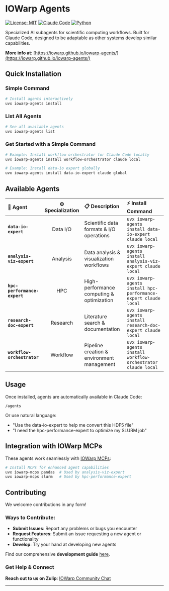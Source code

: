 # IOWarp Agents

[![License: MIT](https://img.shields.io/badge/License-MIT-yellow.svg)](https://opensource.org/licenses/MIT)
[![Claude Code](https://img.shields.io/badge/Claude%20Code-Compatible-blue)](https://claude.ai/code)
[![Python](https://img.shields.io/badge/Python-3.10%2B-blue)](https://www.python.org/)

Specialized AI subagents for scientific computing workflows. Built for Claude Code, designed to be adaptable as other systems develop similar capabilities.

**More info at**: [https://iowarp.github.io/iowarp-agents/](https://iowarp.github.io/iowarp-agents/)

## Quick Installation

### Simple Command

```bash
# Install agents interactively
uvx iowarp-agents install
```

### List All Agents

```bash
# See all available agents
uvx iowarp-agents list
```

### Get Started with a Simple Command

```bash
# Example: Install workflow orchestrator for Claude Code locally
uvx iowarp-agents install workflow-orchestrator claude local

# Example: Install data-io expert globally
uvx iowarp-agents install data-io-expert claude global
```

## Available Agents

<div align="center">

| 🤖 **Agent** | ⚙️ **Specialization** | 📋 **Description** | ⚡ **Install Command** |
|:---|:---:|:---|:---|
| **`data-io-expert`** | Data I/O | Scientific data formats & I/O operations | `uvx iowarp-agents install data-io-expert claude local` |
| **`analysis-viz-expert`** | Analysis | Data analysis & visualization workflows | `uvx iowarp-agents install analysis-viz-expert claude local` |
| **`hpc-performance-expert`** | HPC | High-performance computing & optimization | `uvx iowarp-agents install hpc-performance-expert claude local` |
| **`research-doc-expert`** | Research | Literature search & documentation | `uvx iowarp-agents install research-doc-expert claude local` |
| **`workflow-orchestrator`** | Workflow | Pipeline creation & environment management | `uvx iowarp-agents install workflow-orchestrator claude local` |

</div>

## Usage

Once installed, agents are automatically available in Claude Code:

```
/agents
```

Or use natural language:
- "Use the data-io-expert to help me convert this HDF5 file"
- "I need the hpc-performance-expert to optimize my SLURM job"

## Integration with IOWarp MCPs

These agents work seamlessly with [IOWarp MCPs](https://github.com/iowarp/iowarp-mcps):

```bash
# Install MCPs for enhanced agent capabilities
uvx iowarp-mcps pandas  # Used by analysis-viz-expert
uvx iowarp-mcps slurm   # Used by hpc-performance-expert
```

## Contributing

We welcome contributions in any form!

### Ways to Contribute:

- **Submit Issues**: Report any problems or bugs you encounter
- **Request Features**: Submit an issue requesting a new agent or functionality  
- **Develop**: Try your hand at developing new agents

Find our comprehensive **development guide** [here](https://github.com/iowarp/iowarp-agents/wiki).

### Get Help & Connect

**Reach out to us on Zulip**: [IOWarp Community Chat](https://grc.zulipchat.com/#narrow/channel/518574-iowarp-mcps)

---